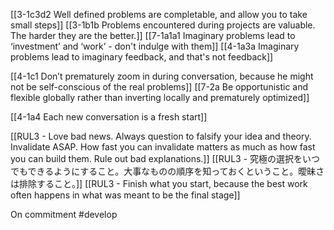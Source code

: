 [[3-1c3d2 Well defined problems are completable, and allow you to take small steps]]
[[3-1b1b Problems encountered during projects are valuable. The harder they are the better.]]
[[7-1a1a1 Imaginary problems lead to ‘investment’ and ‘work’ - don't indulge with them]]
	[[4-1a3a Imaginary problems lead to imaginary feedback, and that's not feedback]]

[[4-1c1 Don’t prematurely zoom in during conversation, because he might not be self-conscious of the real problems]]
[[7-2a Be opportunistic and flexible globally rather than inverting locally and prematurely optimized]]

[[4-1a4 Each new conversation is a fresh start]]

[[RUL3 - Love bad news. Always question to falsify your idea and theory. Invalidate ASAP. How fast you can invalidate matters as much as how fast you can build them. Rule out bad explanations.]]
[[RUL3 - 究極の選択をいつでもできるようにすること。大事なものの順序を知っておくということ。曖昧さは排除すること。]]
[[RUL3 - Finish what you start, because the best work often happens in what was meant to be the final stage]]

On commitment
#develop 